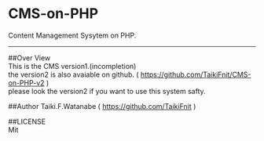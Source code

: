 # CMS-on-PHP
Content Management Sysytem on PHP.  

---

##Over View  
This is the CMS version1.(incompletion)  
the version2 is also avaiable on github. ( https://github.com/TaikiFnit/CMS-on-PHP-v2 )  
please look the version2 if you want to use this system safty.  

##Author 
Taiki.F.Watanabe ( https://github.com/TaikiFnit )

##LICENSE  
Mit
